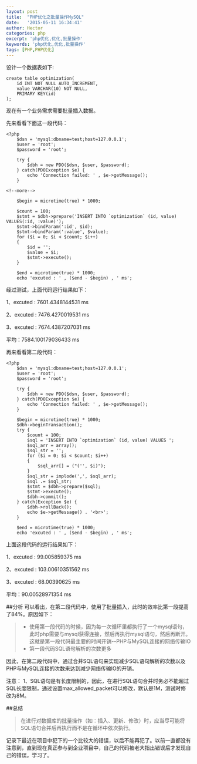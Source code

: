 ```yaml
---
layout: post
title:  "PHP优化之批量操作MySQL"
date:   '2015-05-11 16:34:41'
author: Hector
categories: php
excerpt: 'php优化,优化,批量操作'
keywords: 'php优化,优化,批量操作'
tags: [PHP,PHP优化]
---
```


设计一个数据表如下:
        
    create table optimization(
        id INT NOT NULL AUTO_INCREMENT,
        value VARCHAR(10) NOT NULL,
        PRIMARY KEY(id)
    );

现在有一个业务需求需要批量插入数据。

先来看看下面这一段代码：

    <?php
        $dsn = 'mysql:dbname=test;host=127.0.0.1';
        $user = 'root';
        $password = 'root';

        try {
            $dbh = new PDO($dsn, $user, $password);
        } catch(PDOException $e) {
            echo 'Connection failed: ' , $e->getMessage();
        }

    <!--more-->

        $begin = microtime(true) * 1000;

        $count = 100;
        $stmt = $dbh->prepare('INSERT INTO `optimization` (id, value) VALUES(:id, :value)');
        $stmt->bindParam(':id', $id);
        $stmt->bindParam(':value', $value);
        for ($i = 0; $i < $count; $i++)
        {
            $id = '';
            $value = $i;
            $stmt->execute();
        }

        $end = microtime(true) * 1000;
        echo 'excuted : ' , ($end - $begin) , ' ms';

经过测试，上面代码运行结果如下：

1、excuted : 7601.4348144531 ms

2、excuted : 7476.4270019531 ms

3、excuted : 7674.4387207031 ms

平均：7584.100179036433 ms

再来看看第二段代码：

    <?php
        $dsn = 'mysql:dbname=test;host=127.0.0.1';
        $user = 'root';
        $password = 'root';

        try {
            $dbh = new PDO($dsn, $user, $password);
        } catch(PDOException $e) {
            echo 'Connection failed: ' , $e->getMessage();
        }

        $begin = microtime(true) * 1000;
        $dbh->beginTransaction();
        try {
            $count = 100;
            $sql = 'INSERT INTO `optimization` (id, value) VALUES ';
            $sql_arr = array();
            $sql_str = '';
            for ($i = 0; $i < $count; $i++)
            {
                $sql_arr[] = ("('', $i)");
            }
            $sql_str = implode(',', $sql_arr);
            $sql .= $sql_str;
            $stmt = $dbh->prepare($sql);
            $stmt->execute();
            $dbh->commit();
        } catch(Exception $e) {
            $dbh->rollBack();
            echo $e->getMessage() . '<br>';
        }

        $end = microtime(true) * 1000;
        echo 'excuted : ' , ($end - $begin) , ' ms';

上面这段代码的运行结果如下：

1、excuted : 99.005859375 ms

2、excuted : 103.00610351562 ms

3、excuted : 68.00390625 ms

平均：90.00528971354 ms

##分析
可以看出，在第二段代码中，使用了批量插入，此时的效率比第一段提高了84%。原因如下：

> * 使用第一段代码的时候，因为每一次循环里都执行了一个mysql语句，此时php需要与mysql获得连接，然后再执行mysql语句，然后再断开。这就是第一段代码最主要的时间开销--PHP与MySQL连接的网络传输IO
> * 第一段代码SQL语句解析的次数更多

因此，在第二段代码中，通过合并SQL语句来实现减少SQL语句解析的次数以及PHP与MySQL连接的次数来达到减少网络传输IO的开销。

注意：
1、SQL语句是有长度限制的，因此，在进行SQL语句合并时务必不能超过SQL长度限制，通过设置max_allowed_packet可以修改，默认是1M，测试时修改为8M。

##总结
>在进行对数据库的批量操作（如：插入、更新、修改）时，应当尽可能将SQL语句合并后再执行而不是在循环中依次执行。

记录下最近在项目中犯下的一个比较大的错误，以后不能再犯了。以前一直都没有注意到，直到现在真正参与到企业项目中，自己的代码被老大指出错误后才发现自己的错误。学习了。


